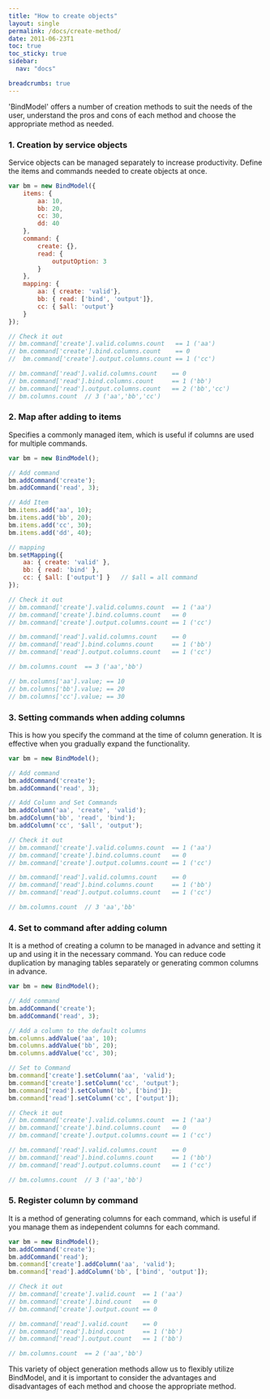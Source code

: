 ```yaml
---
title: "How to create objects"
layout: single
permalink: /docs/create-method/
date: 2011-06-23T1
toc: true
toc_sticky: true
sidebar:
  nav: "docs"

breadcrumbs: true
---
```


'BindModel' offers a number of creation methods to suit the needs of the user, understand the pros and cons of each method and choose the appropriate method as needed.

### 1. Creation by service objects

Service objects can be managed separately to increase productivity. Define the items and commands needed to create objects at once.

```js
var bm = new BindModel({
	items: {
		aa: 10,
		bb: 20,
		cc: 30,
		dd: 40
	},
	command: {
		create: {},
		read: {
			outputOption: 3
		}
	},
	mapping: {
		aa: { create: 'valid'},
		bb: { read: ['bind', 'output']},
		cc: { $all: 'output'}
	}
});

// Check it out
// bm.command['create'].valid.columns.count   == 1 ('aa')
// bm.command['create'].bind.columns.count    == 0
//  bm.command['create'].output.columns.count == 1 ('cc')

// bm.command['read'].valid.columns.count    == 0
// bm.command['read'].bind.columns.count     == 1 ('bb')
// bm.command['read'].output.columns.count   == 2 ('bb','cc')
// bm.columns.count  // 3 ('aa','bb','cc')
```

### 2. Map after adding to items 

Specifies a commonly managed item, which is useful if columns are used for multiple commands.

```js
var bm = new BindModel();

// Add command
bm.addCommand('create');
bm.addCommand('read', 3);

// Add Item
bm.items.add('aa', 10);
bm.items.add('bb', 20);
bm.items.add('cc', 30);
bm.items.add('dd', 40);

// mapping
bm.setMapping({
	aa: { create: 'valid' },
	bb: { read: 'bind' },
	cc: { $all: ['output'] }   // $all = all command
});

// Check it out
// bm.command['create'].valid.columns.count  == 1 ('aa')
// bm.command['create'].bind.columns.count   == 0
// bm.command['create'].output.columns.count == 1 ('cc')

// bm.command['read'].valid.columns.count    == 0
// bm.command['read'].bind.columns.count     == 1 ('bb')
// bm.command['read'].output.columns.count   == 1 ('cc')

// bm.columns.count  == 3 ('aa','bb')

// bm.columns['aa'].value; == 10
// bm.columns['bb'].value; == 20
// bm.columns['cc'].value; == 30
```
### 3. Setting commands when adding columns

This is how you specify the command at the time of column generation. It is effective when you gradually expand the functionality.

```js
var bm = new BindModel();

// Add command
bm.addCommand('create');
bm.addCommand('read', 3);

// Add Column and Set Commands
bm.addColumn('aa', 'create', 'valid');
bm.addColumn('bb', 'read', 'bind');
bm.addColumn('cc', '$all', 'output');   

// Check it out
// bm.command['create'].valid.columns.count  == 1 ('aa')
// bm.command['create'].bind.columns.count   == 0
// bm.command['create'].output.columns.count == 1 ('cc')

// bm.command['read'].valid.columns.count    == 0
// bm.command['read'].bind.columns.count     == 1 ('bb')
// bm.command['read'].output.columns.count   == 1 ('cc')

// bm.columns.count  // 3 'aa','bb'
```

### 4. Set to command after adding column

It is a method of creating a column to be managed in advance and setting it up and using it in the necessary command. You can reduce code duplication by managing tables separately or generating common columns in advance.

```js
var bm = new BindModel();

// Add command
bm.addCommand('create');
bm.addCommand('read', 3);

// Add a column to the default columns
bm.columns.addValue('aa', 10);
bm.columns.addValue('bb', 20);
bm.columns.addValue('cc', 30);

// Set to Command
bm.command['create'].setColumn('aa', 'valid');
bm.command['create'].setColumn('cc', 'output');
bm.command['read'].setColumn('bb', ['bind']);
bm.command['read'].setColumn('cc', ['output']);

// Check it out
// bm.command['create'].valid.columns.count  == 1 ('aa')
// bm.command['create'].bind.columns.count   == 0
// bm.command['create'].output.columns.count == 1 ('cc')

// bm.command['read'].valid.columns.count    == 0
// bm.command['read'].bind.columns.count     == 1 ('bb')
// bm.command['read'].output.columns.count   == 1 ('cc')

// bm.columns.count  // 3 ('aa','bb')
```

### 5. Register column by command

It is a method of generating columns for each command, which is useful if you manage them as independent columns for each command.

```js
var bm = new BindModel();
bm.addCommand('create');
bm.addCommand('read');
bm.command['create'].addColumn('aa', 'valid');
bm.command['read'].addColumn('bb', ['bind', 'output']);

// Check it out
// bm.command['create'].valid.count  == 1 ('aa')
// bm.command['create'].bind.count   == 0
// bm.command['create'].output.count == 0

// bm.command['read'].valid.count    == 0
// bm.command['read'].bind.count     == 1 ('bb')
// bm.command['read'].output.count   == 1 ('bb')

// bm.columns.count  == 2 ('aa','bb')
```

This variety of object generation methods allow us to flexibly utilize BindModel, and it is important to consider the advantages and disadvantages of each method and choose the appropriate method.
